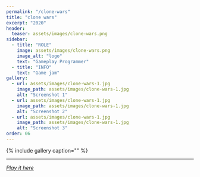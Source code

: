 ```yaml
---
permalink: "/clone-wars"
title: "clone wars"
excerpt: "2020"
header:
  teaser: assets/images/clone-wars.png
sidebar:
  - title: "ROLE"
    image: assets/images/clone-wars.png
    image_alt: "logo"
    text: "Gameplay Programmer"
  - title: "INFO"
    text: "Game jam"
gallery:
  - url: assets/images/clone-wars-1.jpg
    image_path: assets/images/clone-wars-1.jpg
    alt: "Screenshot 1"
  - url: assets/images/clone-wars-1.jpg
    image_path: assets/images/clone-wars-1.jpg
    alt: "Screenshot 2"
  - url: assets/images/clone-wars-1.jpg
    image_path: assets/images/clone-wars-1.jpg
    alt: "Screenshot 3"
order: 06
---
```


{% include gallery caption="" %}



------







[*Play it here*]()